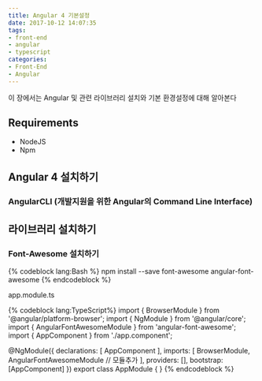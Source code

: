 ```yaml
---
title: Angular 4 기본설정
date: 2017-10-12 14:07:35
tags:
- front-end
- angular
- typescript
categories:
- Front-End
- Angular
---
```

이 장에서는 Angular 및 관련 라이브러리 설치와 기본 환경설정에 대해 알아본다

## Requirements
* NodeJS
* Npm

## Angular 4 설치하기
### AngularCLI (개발지원을 위한 Angular의 Command Line Interface)

## 라이브러리 설치하기

### Font-Awesome 설치하기
{% codeblock lang:Bash %}
npm install --save font-awesome angular-font-awesome
{% endcodeblock %}

app.module.ts


{% codeblock lang:TypeScript%}
import { BrowserModule } from '@angular/platform-browser';
import { NgModule } from '@angular/core';
import { AngularFontAwesomeModule } from 'angular-font-awesome';
import { AppComponent } from './app.component';

@NgModule({
  declarations: [
    AppComponent
  ],
  imports: [
    BrowserModule,
    AngularFontAwesomeModule // 모듈추가
  ],
  providers: [],
  bootstrap: [AppComponent]
})
export class AppModule { }
{% endcodeblock %}